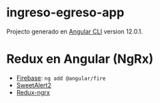 # ingreso-egreso-app

Projecto generado en [Angular CLI](https://github.com/angular/angular-cli) version 12.0.1.

# Redux en Angular (NgRx)
- [Firebase](https://github.com/angular/angularfire): ``ng add @angular/fire``
- [SweetAlert2](https://sweetalert2.github.io/)
- [Redux-ngrx](https://ngrx.io/guide/store/)
